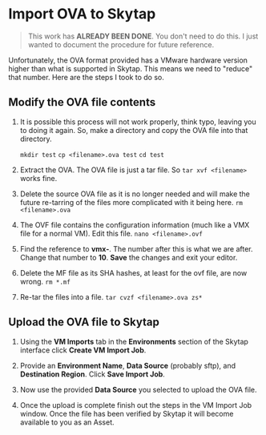 # Import OVA to Skytap

>This work has **ALREADY BEEN DONE**.  You don't need to do this.  I just wanted to document the procedure for future reference.

Unfortunately, the OVA format provided has a VMware hardware version higher than what is supported in Skytap.  This means we 
need to "reduce" that number.  Here are the steps I took to do so.

## Modify the OVA file contents

1. It is possible this process will not work properly, think typo, leaving you to doing it again.  So, make a directory and copy the OVA file into that directory.

    `mkdir test`
    `cp <filename>.ova test`
    `cd test`

2. Extract the OVA.  The OVA file is just a tar file.  So `tar xvf <filename>` works fine.

3. Delete the source OVA file as it is no longer needed and will make the future re-tarring of the files more complicated with it being here.  `rm <filename>.ova`

4. The OVF file contains the configuration information (much like a VMX file for a normal VM).  Edit this file. `nano <filename>.ovf`

5. Find the reference to **vmx-**.  The number after this is what we are after.  Change that number to **10**.  **Save** the changes and exit your editor.

6. Delete the MF file as its SHA hashes, at least for the ovf file, are now wrong.  `rm *.mf`

7. Re-tar the files into a file.  `tar cvzf <filename>.ova zs*`


## Upload the OVA file to Skytap

1. Using the **VM Imports** tab in the **Environments** section of the Skytap interface click **Create VM Import Job**.

2. Provide an **Environment Name**, **Data Source** (probably sftp), and **Destination Region**.  Click **Save Import Job**.

3. Now use the provided **Data Source** you selected to upload the OVA file.

4. Once the upload is complete finish out the steps in the VM Import Job window.  Once the file has been verified by Skytap it will become available to you as an Asset.
